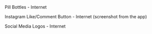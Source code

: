Pill Bottles - Internet

Instagram Like/Comment Button - Internet (screenshot from the app)

Social Media Logos - Internet
